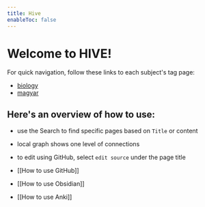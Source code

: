 ```yaml
---
title: Hive
enableToc: false
---
```


# Welcome to HIVE!
For quick navigation, follow these links to each subject's tag page:
- [biology](https://adambacso.github.io/hive/tags/biology/)
- [magyar](https://adambacso.github.io/hive/tags/magyar/)

## Here's an overview of how to use:
- use the Search to find specific pages based on `Title` or content
- local graph shows one level of connections
- to edit using GitHub, select `edit source` under the page title

- [[How to use GitHub]]
- [[How to use Obsidian]]
- [[How to use Anki]]